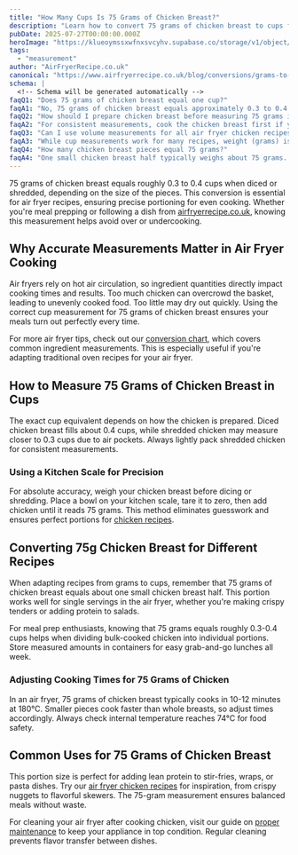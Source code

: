 ```yaml
---
title: "How Many Cups Is 75 Grams of Chicken Breast?"
description: "Learn how to convert 75 grams of chicken breast to cups for perfect air fryer meals every time. Get accurate measurements in seconds!"
pubDate: 2025-07-27T00:00:00.000Z
heroImage: "https://klueoymssxwfnxsvcyhv.supabase.co/storage/v1/object/public/Shmucket/how-many-cups-is-75-grams-of-chicken-breast.webp"
tags:
  - "measurement"
author: "AirFryerRecipe.co.uk"
canonical: "https://www.airfryerrecipe.co.uk/blog/conversions/grams-to-cups/how-many-cups-is-75-grams-of-chicken-breast"
schema: |
  <!-- Schema will be generated automatically -->
faqQ1: "Does 75 grams of chicken breast equal one cup?"
faqA1: "No, 75 grams of chicken breast equals approximately 0.3 to 0.4 cups when diced or shredded. A full cup of chicken breast typically weighs about 140-150 grams, depending on how it's prepared. Always measure for accuracy in recipes."
faqQ2: "How should I prepare chicken breast before measuring 75 grams in cups?"
faqA2: "For consistent measurements, cook the chicken breast first if your recipe calls for cooked chicken. Raw chicken shrinks about 25% when cooked. Weigh 75 grams raw or about 100 grams cooked, then dice or shred before measuring in cups."
faqQ3: "Can I use volume measurements for all air fryer chicken recipes?"
faqA3: "While cup measurements work for many recipes, weight (grams) is more precise, especially for baking or marinades. For best results with 75 grams of chicken breast, use a kitchen scale when possible, particularly for dishes requiring exact ratios."
faqQ4: "How many chicken breast pieces equal 75 grams?"
faqA4: "One small chicken breast half typically weighs about 75 grams. If using larger breasts, you'll need about one-third of a standard breast. For tenders or strips, 2-3 pieces usually make up 75 grams, depending on size."
---
```

<p>75 grams of chicken breast equals roughly 0.3 to 0.4 cups when diced or shredded, depending on the size of the pieces. This conversion is essential for air fryer recipes, ensuring precise portioning for even cooking. Whether you're meal prepping or following a dish from <a href=https://www.airfryerrecipe.co.uk/recipes>airfryerrecipe.co.uk</a>, knowing this measurement helps avoid over or undercooking.</p>  

<h2>Why Accurate Measurements Matter in Air Fryer Cooking</h2>  
<p>Air fryers rely on hot air circulation, so ingredient quantities directly impact cooking times and results. Too much chicken can overcrowd the basket, leading to unevenly cooked food. Too little may dry out quickly. Using the correct cup measurement for 75 grams of chicken breast ensures your meals turn out perfectly every time.</p>  
<p>For more air fryer tips, check out our <a href=https://www.airfryerrecipe.co.uk/air-fryer-conversion-chart>conversion chart</a>, which covers common ingredient measurements. This is especially useful if you're adapting traditional oven recipes for your air fryer.</p>  

<h2>How to Measure 75 Grams of Chicken Breast in Cups</h2>  
<p>The exact cup equivalent depends on how the chicken is prepared. Diced chicken breast fills about 0.4 cups, while shredded chicken may measure closer to 0.3 cups due to air pockets. Always lightly pack shredded chicken for consistent measurements.</p>  

<h3>Using a Kitchen Scale for Precision</h3>  
<p>For absolute accuracy, weigh your chicken breast before dicing or shredding. Place a bowl on your kitchen scale, tare it to zero, then add chicken until it reads 75 grams. This method eliminates guesswork and ensures perfect portions for <a href=https://www.airfryerrecipe.co.uk/recipe-category/chicken>chicken recipes</a>.</p>  

<h2>Converting 75g Chicken Breast for Different Recipes</h2>  
<p>When adapting recipes from grams to cups, remember that 75 grams of chicken breast equals about one small chicken breast half. This portion works well for single servings in the air fryer, whether you're making crispy tenders or adding protein to salads.</p>  
<p>For meal prep enthusiasts, knowing that 75 grams equals roughly 0.3-0.4 cups helps when dividing bulk-cooked chicken into individual portions. Store measured amounts in containers for easy grab-and-go lunches all week.</p>  

<h3>Adjusting Cooking Times for 75 Grams of Chicken</h3>  
<p>In an air fryer, 75 grams of chicken breast typically cooks in 10-12 minutes at 180°C. Smaller pieces cook faster than whole breasts, so adjust times accordingly. Always check internal temperature reaches 74°C for food safety.</p>  

<h2>Common Uses for 75 Grams of Chicken Breast</h2>  
<p>This portion size is perfect for adding lean protein to stir-fries, wraps, or pasta dishes. Try our <a href=https://www.airfryerrecipe.co.uk>air fryer chicken recipes</a> for inspiration, from crispy nuggets to flavorful skewers. The 75-gram measurement ensures balanced meals without waste.</p>  
<p>For cleaning your air fryer after cooking chicken, visit our guide on <a href=https://www.airfryerrecipe.co.uk/air-fryer-cleaner>proper maintenance</a> to keep your appliance in top condition. Regular cleaning prevents flavor transfer between dishes.</p>
